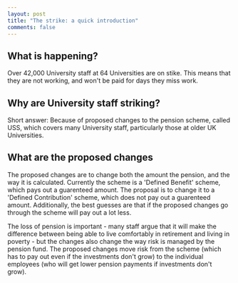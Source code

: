 ```yaml
---
layout: post
title: "The strike: a quick introduction"
comments: false
---
```



## What is happening?

Over 42,000 University staff at 64 Universities are on stike. This means that they are not working, and won't be paid for days they miss work.

## Why are University staff striking?

Short answer: Because of proposed changes to the pension scheme, called USS, which covers many University staff, particularly those at older UK Universities.

## What are the proposed changes

The proposed changes are to change both the amount the pension, and the way it is calculated. Currently the scheme is a 'Defined Benefit' scheme, which pays out a guarenteed amount. The proposal is to change it to a 'Defined Contribution' scheme, which does not pay out a guarenteed amount. Additionally, the best guesses are that if the proposed changes go through the scheme will pay out a lot less.

The loss of pension is important - many staff argue that it will make the difference between being able to live comfortably in retirement and living in poverty - but the changes also change the way risk is managed by the pension fund. The proposed changes move risk from the scheme (which has to pay out even if the investments don't grow) to the individual employees (who will get lower pension payments if investments don't grow).
